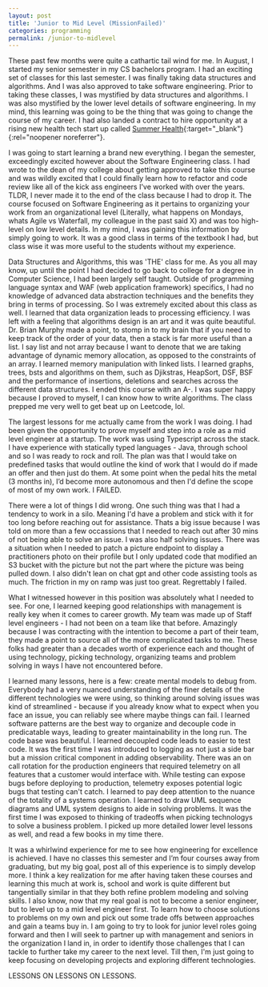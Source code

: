 ```yaml
---
layout: post
title: 'Junior to Mid Level (MissionFailed)'
categories: programming
permalink: /junior-to-midlevel
---
```



These past few months were quite a cathartic tail wind for me. In August, I started my senior semester in my CS bachelors program. I had an exciting set of classes for this last semester. I was finally taking data structures and algorithms. And I was also approved to take software engineering. Prior to taking these classes, I was mystified by data structures and algorithms. I was also mystified by the lower level details of software engineering. 
In my mind, this learning was going to be the thing that was going to change the course of my career. I had also landed a contract to hire opportunity at a rising new health tech start up called [Summer Health](https://www.summerhealth.com/){:target="_blank"}{:rel="noopener noreferrer"}.

I was going to start learning a brand new everything. I began the semester, exceedingly excited however about the Software Engineering class. I had wrote to the dean of my college about getting approved to take this course and was wildly excited that I could finally learn how to refactor and code review like all of the kick ass engineers I've worked with over the years. TLDR, I never made it to the end of the class because I had to drop it. The course focused on Software Engineering as it pertains to organizing your work from an organizational level (Literally, what happens on Mondays, whats Agile vs Waterfall, my colleague in the past said X) and was too high-level on low level details. In my mind, I was gaining this information by simply going to work. It was a good class in terms of the textbook I had, but class wise it was more useful to the students without my experience. 
 

Data Structures and Algorithms, this was 'THE' class for me. As you all may know, up until the point I had decided to go back to college for a degree in Computer Science, I had been largely self taught. Outside of programming language syntax and WAF (web application framework) specifics, I had no knowledge of advanced data abstraction techniques and the benefits they bring in terms of processing. So I was extremely excited about this class as well. I learned that data organization leads to processing efficiency. I was left with a feeling that algorithms design is an art and it was quite beautiful. Dr. Brian Murphy made a point, to stomp in to my brain that if you need to keep track of the order of your data, then a stack is far more useful than a list. I say list and not array because I want to denote that we are taking advantage of dynamic memory allocation, as opposed to the constraints of an array. I learned memory manipulation with linked lists. I learned graphs, trees, bsts and algorithms on them, such as Djikstras, HeapSort, DSF, BSF and the performance of insertions, deletions and searches across the different data structures. I ended this course with an A-. I was super happy because I proved to myself, I can know how to write algorithms. The class prepped me very well to get beat up on Leetcode, lol.

The largest lessons for me actually came from the work I was doing. I had been given the opportunity to prove myself and step into a role as a mid level engineer at a startup.  The work was using Typescript across the stack. I have experience with statically typed languages - Java, through school and so I was ready to rock and roll. The plan was that I would take on predefined tasks that would outline the kind of work that I would do if made an offer and then just do them. At some point when the pedal hits the metal (3 months in), I’d become more autonomous and then I'd define the scope of most of my own work. I FAILED. 

There were a lot of things I did wrong. One such thing was that I had a tendency to work in a silo. Meaning I'd have a problem and stick with it for too long before reaching out for assistance. Thats a big issue because I was told on more than a few occassions that I needed to reach out after 30 mins of not being able to solve an issue. I was also half solving issues. There was a situation when I needed to patch a picture endpoint to display a practitioners photo on their profile but I only updated code that modified an S3 bucket with the picture but not the part where the picture was being pulled down. I also didn't lean on chat gpt and other code assisting tools as much. The friction in my on ramp was just too great. Regrettably I failed. 


What I witnessed however in this position was absolutely what I needed to see. For one, I learned keeping good relationships with management is really key when it comes to career growth. My team was made up of Staff level engineers - I had not been on a team like that before. Amazingly because I was contracting with the intention to become a part of their team, they made a point to source all of the more complicated tasks to me. These folks had greater than a decades worth of experience each and thought of using technology, picking technology, organizing teams and problem solving in ways I have not encountered before. 

I learned  many lessons, here is a few: create mental models to debug from. Everybody had a very nuanced understanding of the finer details of the different technologies we were using, so thinking around solving issues was kind of streamlined - because if you already know what to expect when you face an issue, you can reliably see where maybe things can fail. I learned software patterns are the best way to organize and decouple code in predicatable ways, leading to greater maintainability in the long run. The code base was beautiful. I learned decoupled code leads to easier to test code. It was the first time I was introduced to logging as not just a side bar but a mission critical component in adding observability. There was an on call rotation for the production engineers that required telemetry on all features that a customer would interface with. While testing can expose bugs before deploying to production, telemetry exposes potential logic bugs that testing can't catch. I learned to pay deep attention to the nuance of the totality of a systems operation. I learned to draw UML sequence diagrams and UML system designs to aide in solving problems. It was the first time I was exposed to thinking of tradeoffs when picking technologys to solve a business problem. I picked up more detailed lower level lessons as well, and read a few books in my time there.  

It was a whirlwind experience for me to see how engineering for excellence is achieved. I have no classes this semester and I’m four courses away from graduating, but my big goal, post all of this experience is to simply develop more. I think a key realization for me after having taken these courses and learning this much at work is, school and work is quite different but tangentially similar in that they both refine problem modeling and solving skills. I also know, now that my real goal is not to become a senior engineer, but to level up to a mid level engineer first. To learn how to choose solutions to problems on my own and pick out some trade offs between approaches and gain a teams buy in. I am going to try to look for junior level roles going forward and then I will seek to partner up with management and seniors in the organization I land in, in order to identify those challenges that I can tackle to further take my career to the next level. Till then, I'm just going to keep focusing on developing projects and exploring different technologies.

LESSONS ON LESSONS ON LESSONS. 


